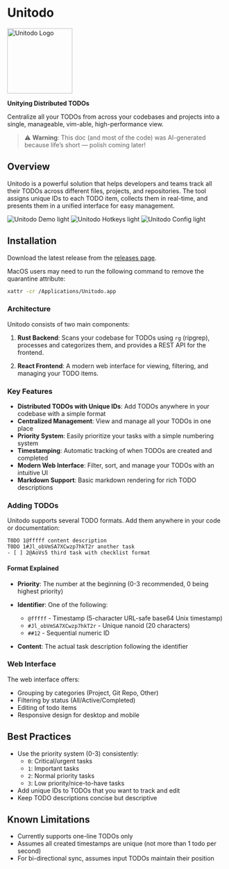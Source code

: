 # Unitodo
<img src="public/images/icon.png" alt="Unitodo Logo" width="150" />

**Unitying Distributed TODOs**

Centralize all your TODOs from across your codebases and projects into a single, manageable, vim-able, high-performance view.

<!-- > ⚠️ **Warning**: Unitodo is currently a toy project in early development stage. It may contain bugs, lack features, or undergo significant changes. Use at your own risk in production environments. -->

> ⚠️ **Warning**: This doc (and most of the code) was AI-generated because life’s short — polish coming later!

## Overview

Unitodo is a powerful solution that helps developers and teams track all their TODOs across different files, projects, and repositories. The tool assigns unique IDs to each TODO item, collects them in real-time, and presents them in a unified interface for easy management.

![Unitodo Demo light](assets/demo2-light.png)
![Unitodo Hotkeys light](assets/hotkey.png)
![Unitodo Config light](assets/demo2-config-light.png)

## Installation

Download the latest release from the [releases page](https://github.com/Asphocarp/unitodo/releases).

MacOS users may need to run the following command to remove the quarantine attribute:

```bash
xattr -cr /Applications/Unitodo.app
```

### Architecture

Unitodo consists of two main components:

1. **Rust Backend**: Scans your codebase for TODOs using `rg` (ripgrep), processes and categorizes them, and provides a REST API for the frontend.

2. **React Frontend**: A modern web interface for viewing, filtering, and managing your TODO items.

### Key Features

- **Distributed TODOs with Unique IDs**: Add TODOs anywhere in your codebase with a simple format
- **Centralized Management**: View and manage all your TODOs in one place
- **Priority System**: Easily prioritize your tasks with a simple numbering system
- **Timestamping**: Automatic tracking of when TODOs are created and completed
- **Modern Web Interface**: Filter, sort, and manage your TODOs with an intuitive UI
- **Markdown Support**: Basic markdown rendering for rich TODO descriptions


### Adding TODOs

Unitodo supports several TODO formats. Add them anywhere in your code or documentation:

```
T0DO 1@fffff content description
T0DO 1#Jl_obVmSA7XCwzp7hkT2r another task
- [ ] 2@AoVs5 third task with checklist format
```

#### Format Explained

- **Priority**: The number at the beginning (0-3 recommended, 0 being highest priority)
- **Identifier**: One of the following:
  - `@fffff` - Timestamp (5-character URL-safe base64 Unix timestamp)
  - `#Jl_obVmSA7XCwzp7hkT2r` - Unique nanoid (20 characters)
  - `##12` - Sequential numeric ID

- **Content**: The actual task description following the identifier

### Web Interface

The web interface offers:

- Grouping by categories (Project, Git Repo, Other)
- Filtering by status (All/Active/Completed)
- Editing of todo items
- Responsive design for desktop and mobile

## Best Practices

- Use the priority system (0-3) consistently:
  - `0`: Critical/urgent tasks
  - `1`: Important tasks
  - `2`: Normal priority tasks
  - `3`: Low priority/nice-to-have tasks
- Add unique IDs to TODOs that you want to track and edit
- Keep TODO descriptions concise but descriptive

## Known Limitations

- Currently supports one-line TODOs only
- Assumes all created timestamps are unique (not more than 1 todo per second)
- For bi-directional sync, assumes input TODOs maintain their position